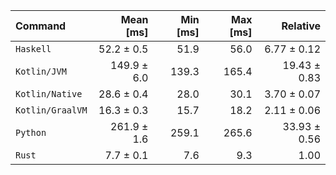 | Command | Mean [ms] | Min [ms] | Max [ms] | Relative |
|:---|---:|---:|---:|---:|
| `Haskell` | 52.2 ± 0.5 | 51.9 | 56.0 | 6.77 ± 0.12 |
| `Kotlin/JVM` | 149.9 ± 6.0 | 139.3 | 165.4 | 19.43 ± 0.83 |
| `Kotlin/Native` | 28.6 ± 0.4 | 28.0 | 30.1 | 3.70 ± 0.07 |
| `Kotlin/GraalVM` | 16.3 ± 0.3 | 15.7 | 18.2 | 2.11 ± 0.06 |
| `Python` | 261.9 ± 1.6 | 259.1 | 265.6 | 33.93 ± 0.56 |
| `Rust` | 7.7 ± 0.1 | 7.6 | 9.3 | 1.00 |

